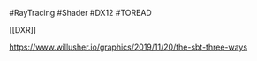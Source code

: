 #RayTracing #Shader #DX12 #TOREAD 

[[DXR]]

https://www.willusher.io/graphics/2019/11/20/the-sbt-three-ways